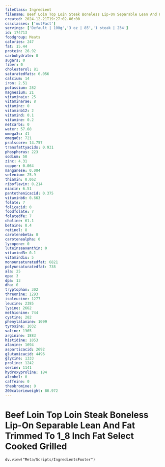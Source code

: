 ```yaml
---
fileClass: Ingredient
filename: Beef Loin Top Loin Steak Boneless Lip-On Separable Lean And Fat Trimmed To 1_8 Inch Fat Select Cooked Grilled
created: 2024-12-21T19:27:02-06:00
cssclasses: ['nutFact']
servings: ['Default | 100g','3 oz | 85','1 steak | 234']
id: 174713
foodgroup: Meats
calories: 247
fat: 15.44
protein: 26.92
carbohydrate: 0
sugars: 0
fiber: 0
cholesterol: 81
saturatedfats: 6.056
calcium: 14
iron: 2.51
potassium: 282
magnesium: 21
vitaminaiu: 25
vitaminarae: 8
vitaminc: 0
vitaminb12: 2
vitamind: 0.1
vitamine: 0.2
netcarbs: 0
water: 57.68
omega3s: 41
omega6s: 721
pralscore: 14.757
transfattyacids: 0.931
phosphorus: 223
sodium: 50
zinc: 4.31
copper: 0.064
manganese: 0.004
selenium: 25.9
thiamin: 0.062
riboflavin: 0.214
niacin: 6.51
pantothenicacid: 0.375
vitaminb6: 0.663
folate: 7
folicacid: 0
foodfolate: 7
folatedfe: 7
choline: 61.1
betaine: 8.4
retinol: 8
carotenebeta: 0
carotenealpha: 0
lycopene: 0
luteinzeaxanthin: 0
vitamind3: 0.1
vitamindiu: 5
monounsaturatedfat: 6821
polyunsaturatedfat: 738
ala: 25
epa: 3
dpa: 13
dha: 0
tryptophan: 302
threonine: 1293
isoleucine: 1277
leucine: 2385
lysine: 2662
methionine: 744
cystine: 282
phenylalanine: 1099
tyrosine: 1032
valine: 1365
arginine: 1883
histidine: 1053
alanine: 1694
asparticacid: 2692
glutamicacid: 4496
glycine: 1333
proline: 1242
serine: 1141
hydroxyproline: 184
alcohol: 0
caffeine: 0
theobromine: 0
200calorieweight: 80.972
---
```


# Beef Loin Top Loin Steak Boneless Lip-On Separable Lean And Fat Trimmed To 1_8 Inch Fat Select Cooked Grilled

```dataviewjs
dv.view("Meta/Scripts/IngredientsFooter")
```